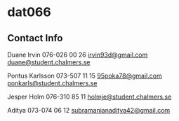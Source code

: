 # dat066

## Contact Info
Duane Irvin
076-026 00 26
irvin93d@gmail.com
duane@student.chalmers.se

Pontus Karlsson
073-507 11 15
95poka78@gmail.com
ponkarls@student.chalmers.se

Jesper Holm
076-310 85 11
holmje@student.chalmers.se

Aditya
073-074 06 12
subramanianaditya42@gmail.com
